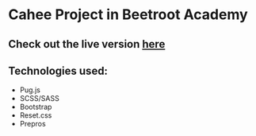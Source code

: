 # Cahee Project in Beetroot Academy

## Check out the live version [here](https://soulmate13.github.io/cahee/dist/index.html "Cahee")


## Technologies used:
  * Pug.js
  * SCSS/SASS
  * Bootstrap
  * Reset.css
  * Prepros